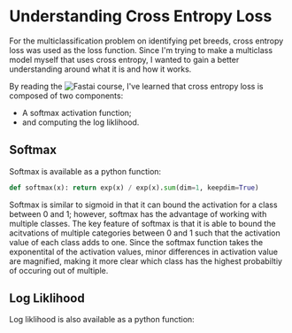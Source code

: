 # Understanding Cross Entropy Loss

For the multiclassification problem on identifying pet breeds, cross entropy loss was used as the loss function. Since I'm trying to make a multiclass model myself that uses cross entropy, I wanted to gain a better understanding around what it is and how it works.

By reading the ![Fastai course](https://github.com/lovellbrian/fastbook/blob/master/05_pet_breeds.ipynb), I've learned that cross entropy loss is composed of two components:
- A softmax activation function;
- and computing the log liklihood.

## Softmax
Softmax is available as a python function:
```python
def softmax(x): return exp(x) / exp(x).sum(dim=1, keepdim=True)
```
Softmax is similar to sigmoid in that it can bound the activation for a class between 0 and 1; however, softmax has the advantage of working with multiple classes. The key feature of softmax is that it is able to bound the acitvations of multiple categories between 0 and 1 such that the activation value of each class adds to one. Since the softmax function takes the exponentital of the activation values, minor differences in activation value are magnified, making it more clear which class has the highest probabiltiy of occuring out of multiple.

## Log Liklihood
Log liklihood is also available as a python function:

